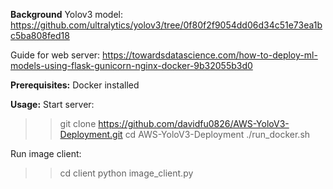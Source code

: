 **Background**
Yolov3 model:
https://github.com/ultralytics/yolov3/tree/0f80f2f9054dd06d34c51e73ea1bc5ba808fed18

Guide for web server: 
https://towardsdatascience.com/how-to-deploy-ml-models-using-flask-gunicorn-nginx-docker-9b32055b3d0


**Prerequisites:**
Docker installed

**Usage:**
Start server:
>> git clone https://github.com/davidfu0826/AWS-YoloV3-Deployment.git
>> cd AWS-YoloV3-Deployment
>> ./run_docker.sh

Run image client:
>> cd client
>> python image_client.py

